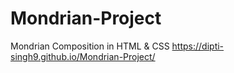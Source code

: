 # Mondrian-Project
Mondrian Composition in HTML &amp; CSS
https://dipti-singh9.github.io/Mondrian-Project/
